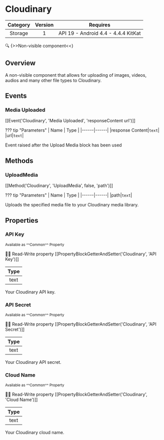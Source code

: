 # Cloudinary

| Category | Version | Requires |
|:--------:|:-------:|:--------:|
|Storage|1|API 19 - Android 4.4 - 4.4.4 KitKat|

:mag: {>>Non-visible component<<}

## Overview

A non-visible component that allows for uploading of images, videos, audios and many other file types to Cloudinary.

## Events

### Media Uploaded

[[Event('Cloudinary', 'Media Uploaded', 'responseContent url')]]

??? tip "Parameters"
    | Name | Type |
    |------|------|
    |response Content|`text`|
    |url|`text`|


Event raised after the Upload Media block has been used

## Methods

### UploadMedia

[[Method('Cloudinary', 'UploadMedia', false, 'path')]]

??? tip "Parameters"
    | Name | Type |
    |------|------|
    |path|`text`|


Uploads the specified media file to your Cloudinary media library.

## Properties

### API Key

<small>Available as ^^Common^^ Property</small>

:eyes::pencil: Read-Write property
[[PropertyBlockGetterAndSetter('Cloudinary', 'API Key')]]

| Type |
|:----:|
|text|

Your Cloudinary API key.

### API Secret

<small>Available as ^^Common^^ Property</small>

:eyes::pencil: Read-Write property
[[PropertyBlockGetterAndSetter('Cloudinary', 'API Secret')]]

| Type |
|:----:|
|text|

Your Cloudinary API secret.

### Cloud Name

<small>Available as ^^Common^^ Property</small>

:eyes::pencil: Read-Write property
[[PropertyBlockGetterAndSetter('Cloudinary', 'Cloud Name')]]

| Type |
|:----:|
|text|

Your Cloudinary cloud name.